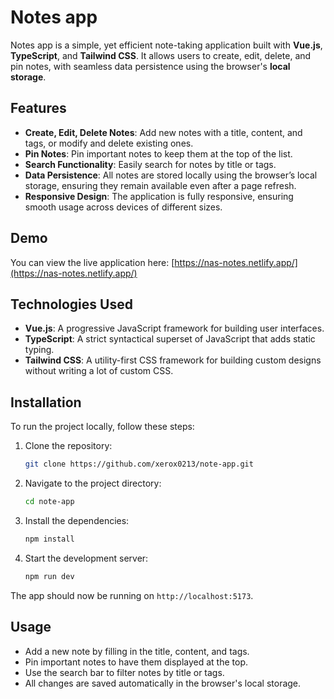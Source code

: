 # Notes app

Notes app is a simple, yet efficient note-taking application built with **Vue.js**, **TypeScript**, and **Tailwind CSS**. It allows users to create, edit, delete, and pin notes, with seamless data persistence using the browser's **local storage**.

## Features

- **Create, Edit, Delete Notes**: Add new notes with a title, content, and tags, or modify and delete existing ones.
- **Pin Notes**: Pin important notes to keep them at the top of the list.
- **Search Functionality**: Easily search for notes by title or tags.
- **Data Persistence**: All notes are stored locally using the browser’s local storage, ensuring they remain available even after a page refresh.
- **Responsive Design**: The application is fully responsive, ensuring smooth usage across devices of different sizes.

## Demo

You can view the live application here: [https://nas-notes.netlify.app/](https://nas-notes.netlify.app/)

## Technologies Used

- **Vue.js**: A progressive JavaScript framework for building user interfaces.
- **TypeScript**: A strict syntactical superset of JavaScript that adds static typing.
- **Tailwind CSS**: A utility-first CSS framework for building custom designs without writing a lot of custom CSS.

## Installation

To run the project locally, follow these steps:

1. Clone the repository:

   ```bash
   git clone https://github.com/xerox0213/note-app.git
   ```

2. Navigate to the project directory:

   ```bash
   cd note-app
   ```

3. Install the dependencies:

   ```bash
   npm install
   ```

4. Start the development server:

   ```bash
   npm run dev
   ```

The app should now be running on `http://localhost:5173`.

## Usage

- Add a new note by filling in the title, content, and tags.
- Pin important notes to have them displayed at the top.
- Use the search bar to filter notes by title or tags.
- All changes are saved automatically in the browser's local storage.
